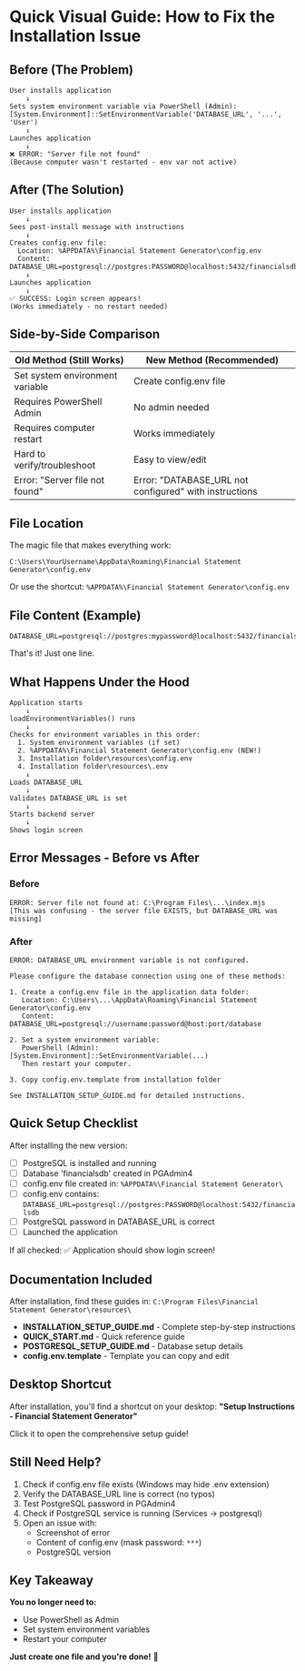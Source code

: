 # Quick Visual Guide: How to Fix the Installation Issue

## Before (The Problem)

```
User installs application
    ↓
Sets system environment variable via PowerShell (Admin):
[System.Environment]::SetEnvironmentVariable('DATABASE_URL', '...', 'User')
    ↓
Launches application
    ↓
❌ ERROR: "Server file not found"
(Because computer wasn't restarted - env var not active)
```

## After (The Solution)

```
User installs application
    ↓
Sees post-install message with instructions
    ↓
Creates config.env file:
  Location: %APPDATA%\Financial Statement Generator\config.env
  Content:  DATABASE_URL=postgresql://postgres:PASSWORD@localhost:5432/financialsdb
    ↓
Launches application
    ↓
✅ SUCCESS: Login screen appears!
(Works immediately - no restart needed)
```

## Side-by-Side Comparison

| Old Method (Still Works) | New Method (Recommended) |
|--------------------------|--------------------------|
| Set system environment variable | Create config.env file |
| Requires PowerShell Admin | No admin needed |
| Requires computer restart | Works immediately |
| Hard to verify/troubleshoot | Easy to view/edit |
| Error: "Server file not found" | Error: "DATABASE_URL not configured" with instructions |

## File Location

The magic file that makes everything work:

```
C:\Users\YourUsername\AppData\Roaming\Financial Statement Generator\config.env
```

Or use the shortcut: `%APPDATA%\Financial Statement Generator\config.env`

## File Content (Example)

```env
DATABASE_URL=postgresql://postgres:mypassword@localhost:5432/financialsdb
```

That's it! Just one line.

## What Happens Under the Hood

```
Application starts
    ↓
loadEnvironmentVariables() runs
    ↓
Checks for environment variables in this order:
  1. System environment variables (if set)
  2. %APPDATA%\Financial Statement Generator\config.env (NEW!)
  3. Installation folder\resources\config.env
  4. Installation folder\resources\.env
    ↓
Loads DATABASE_URL
    ↓
Validates DATABASE_URL is set
    ↓
Starts backend server
    ↓
Shows login screen
```

## Error Messages - Before vs After

### Before
```
ERROR: Server file not found at: C:\Program Files\...\index.mjs
[This was confusing - the server file EXISTS, but DATABASE_URL was missing]
```

### After  
```
ERROR: DATABASE_URL environment variable is not configured.

Please configure the database connection using one of these methods:

1. Create a config.env file in the application data folder:
   Location: C:\Users\...\AppData\Roaming\Financial Statement Generator\config.env
   Content: DATABASE_URL=postgresql://username:password@host:port/database

2. Set a system environment variable:
   PowerShell (Admin): [System.Environment]::SetEnvironmentVariable(...)
   Then restart your computer.

3. Copy config.env.template from installation folder

See INSTALLATION_SETUP_GUIDE.md for detailed instructions.
```

## Quick Setup Checklist

After installing the new version:

- [ ] PostgreSQL is installed and running
- [ ] Database 'financialsdb' created in PGAdmin4
- [ ] config.env file created in: `%APPDATA%\Financial Statement Generator\`
- [ ] config.env contains: `DATABASE_URL=postgresql://postgres:PASSWORD@localhost:5432/financialsdb`
- [ ] PostgreSQL password in DATABASE_URL is correct
- [ ] Launched the application

If all checked: ✅ Application should show login screen!

## Documentation Included

After installation, find these guides in:
`C:\Program Files\Financial Statement Generator\resources\`

- **INSTALLATION_SETUP_GUIDE.md** - Complete step-by-step instructions
- **QUICK_START.md** - Quick reference guide  
- **POSTGRESQL_SETUP_GUIDE.md** - Database setup details
- **config.env.template** - Template you can copy and edit

## Desktop Shortcut

After installation, you'll find a shortcut on your desktop:
**"Setup Instructions - Financial Statement Generator"**

Click it to open the comprehensive setup guide!

## Still Need Help?

1. Check if config.env file exists (Windows may hide .env extension)
2. Verify the DATABASE_URL line is correct (no typos)
3. Test PostgreSQL password in PGAdmin4
4. Check if PostgreSQL service is running (Services → postgresql)
5. Open an issue with:
   - Screenshot of error
   - Content of config.env (mask password: `***`)
   - PostgreSQL version

## Key Takeaway

**You no longer need to:**
- Use PowerShell as Admin
- Set system environment variables
- Restart your computer

**Just create one file and you're done!** 🎉
